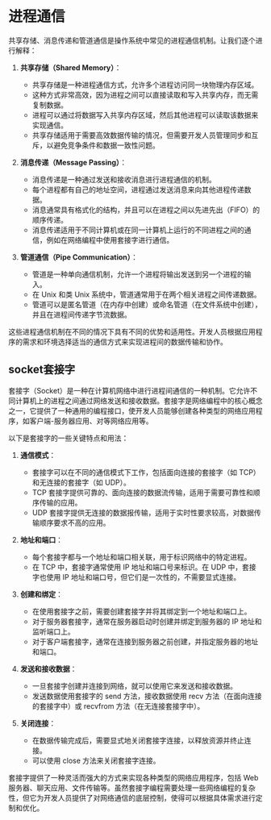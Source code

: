 # 进程通信

共享存储、消息传递和管道通信是操作系统中常见的进程通信机制。让我们逐个进行解释：

1. **共享存储（Shared Memory）**：
   - 共享存储是一种进程通信方式，允许多个进程访问同一块物理内存区域。
   - 这种方式非常高效，因为进程之间可以直接读取和写入共享内存，而无需复制数据。
   - 进程可以通过将数据写入共享内存区域，然后其他进程可以读取该数据来实现通信。
   - 共享存储适用于需要高效数据传输的情况，但需要开发人员管理同步和互斥，以避免竞争条件和数据一致性问题。

2. **消息传递（Message Passing）**：
   - 消息传递是一种通过发送和接收消息进行进程通信的机制。
   - 每个进程都有自己的地址空间，进程通过发送消息来向其他进程传递数据。
   - 消息通常具有格式化的结构，并且可以在进程之间以先进先出（FIFO）的顺序传递。
   - 消息传递适用于不同计算机或在同一计算机上运行的不同进程之间的通信，例如在网络编程中使用套接字进行通信。

3. **管道通信（Pipe Communication）**：
   - 管道是一种单向通信机制，允许一个进程将输出发送到另一个进程的输入。
   - 在 Unix 和类 Unix 系统中，管道通常用于在两个相关进程之间传递数据。
   - 管道可以是匿名管道（在内存中创建）或命名管道（在文件系统中创建），并且在进程间传递字节流数据。

这些进程通信机制在不同的情况下具有不同的优势和适用性。开发人员根据应用程序的需求和环境选择适当的通信方式来实现进程间的数据传输和协作。

## socket套接字

套接字（Socket）是一种在计算机网络中进行进程间通信的一种机制。它允许不同计算机上的进程之间通过网络发送和接收数据。套接字是网络编程中的核心概念之一，它提供了一种通用的编程接口，使开发人员能够创建各种类型的网络应用程序，如客户端-服务器应用、对等网络应用等。

以下是套接字的一些关键特点和用法：

1. **通信模式**：
   - 套接字可以在不同的通信模式下工作，包括面向连接的套接字（如 TCP）和无连接的套接字（如 UDP）。
   - TCP 套接字提供可靠的、面向连接的数据流传输，适用于需要可靠性和顺序传输的应用。
   - UDP 套接字提供无连接的数据报传输，适用于实时性要求较高，对数据传输顺序要求不高的应用。

2. **地址和端口**：
   - 每个套接字都与一个地址和端口相关联，用于标识网络中的特定进程。
   - 在 TCP 中，套接字通常使用 IP 地址和端口号来标识。在 UDP 中，套接字也使用 IP 地址和端口号，但它们是一次性的，不需要显式连接。

3. **创建和绑定**：
   - 在使用套接字之前，需要创建套接字并将其绑定到一个地址和端口上。
   - 对于服务器套接字，通常在服务器启动时创建并绑定到服务器的 IP 地址和监听端口上。
   - 对于客户端套接字，通常在连接到服务器之前创建，并指定服务器的地址和端口。

4. **发送和接收数据**：
   - 一旦套接字创建并连接到网络，就可以使用它来发送和接收数据。
   - 发送数据使用套接字的 send 方法，接收数据使用 recv 方法（在面向连接的套接字中）或 recvfrom 方法（在无连接套接字中）。

5. **关闭连接**：
   - 在数据传输完成后，需要显式地关闭套接字连接，以释放资源并终止连接。
   - 可以使用 close 方法来关闭套接字连接。

套接字提供了一种灵活而强大的方式来实现各种类型的网络应用程序，包括 Web 服务器、聊天应用、文件传输等。虽然套接字编程需要处理一些网络编程的复杂性，但它为开发人员提供了对网络通信的底层控制，使得可以根据具体需求进行定制和优化。